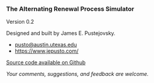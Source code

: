 ### The Alternating Renewal Process Simulator

Version 0.2

Designed and built by James E. Pustejovsky.

* pusto@austin.utexas.edu
* https://www.jepusto.com/

[Source code available on Github](https://github.com/jepusto/ARPobservation/tree/master/inst/shiny-examples/ARPsimulator)

_Your comments, suggestions, and feedback are welcome._
